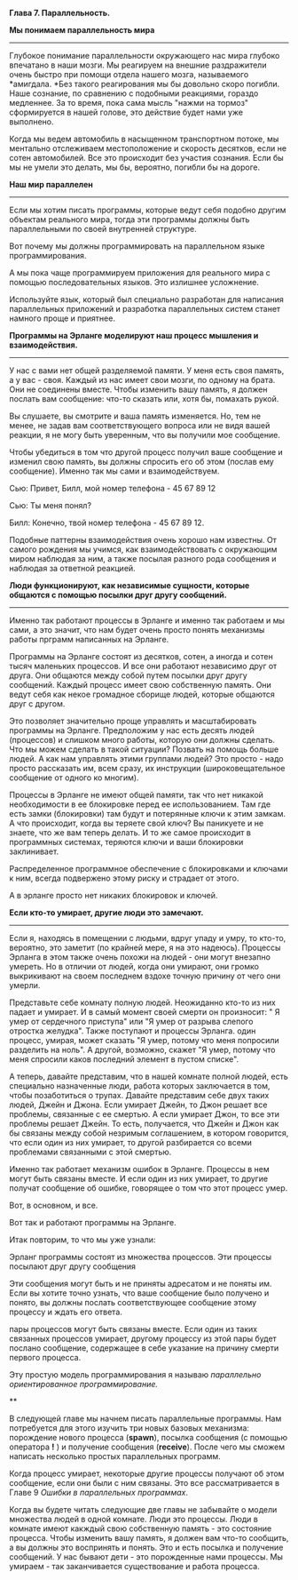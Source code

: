 







**Глава 7. Параллельность.**

**Мы понимаем параллельность мира**

****

Глубокое понимание параллельности окружающего нас мира глубоко впечатано
в наши мозги. Мы реагируем на внешние раздражители очень быстро при
помощи отдела нашего мозга, называемого *амигдала. *Без такого
реагирования мы бы довольно скоро погибли. Наше сознание, по сравнению с
подобными реакциями, гораздо медленнее. За то время, пока сама мысль
"нажми на тормоз" сформируется в нашей голове, это действие будет нами
уже выполнено.



Когда мы ведем автомобиль в насыщенном транспортном потоке, мы ментально
отслеживаем местоположение и скорость десятков, если не сотен
автомобилей. Все это происходит без участия сознания. Если бы мы не
умели это делать, мы бы, вероятно, погибли бы на дороге.



**Наш мир параллелен**

****

Если мы хотим писать программы, которые ведут себя подобно другим
объектам реального мира, тогда эти программы должны быть параллельными
по своей внутренней структуре.



Вот почему мы должны программировать на параллельном языке
программирования.



А мы пока чаще программируем приложения для реального мира с помощью
последовательных языков. Это излишнее усложнение.



Используйте язык, который был специально разработан для написания
параллельных приложений и разработка параллельных систем станет намного
проще и приятнее.





**Программы на Эрланге моделируют наш процесс мышления и
взаимодействия.**

****

У нас с вами нет общей разделяемой памяти. У меня есть своя память, а у
вас - своя. Каждый из нас имеет свои мозги, по одному на брата. Они не
соединены вместе. Чтобы изменить вашу память, я должен послать вам
сообщение: что-то сказать или, хотя бы, помахать рукой.



Вы слушаете, вы смотрите и ваша память изменяется. Но, тем не менее, не
задав вам соответствующего вопроса или не видя вашей реакции, я не могу
быть уверенным, что вы получили мое сообщение.



Чтобы убедиться в том что другой процесс получил ваше сообщение и
изменил свою память, вы должны спросить его об этом (послав ему
сообщение). Именно так мы сами и взаимодействуем.



Сью: Привет, Билл, мой номер телефона - 45 67 89 12



Сью: Ты меня понял?



Билл: Конечно, твой номер телефона - 45 67 89 12.



Подобные паттерны взаимодействия очень хорошо нам известны. От самого
рождения мы учимся, как взаимодействовать с окружающим миром наблюдая за
ним, а также посылая разного рода сообщения и наблюдая за ответной
реакцией.





**Люди функционируют, как независимые сущности, которые общаются с
помощью посылки друг другу сообщений.**

****

Именно так работают процессы в Эрланге и именно так работаем и мы сами,
а это значит, что нам будет очень просто понять механизмы работы прграмм
написанных на Эрланге.



Программы на Эрланге состоят из десятков, сотен, а иногда и сотен тысяч
маленьких процессов. И все они работают независимо друг от друга. Они
общаются между собой путем посылки друг другу сообщений. Каждый процесс
имеет свою собственную память. Они ведут себя как некое громадное
сборище людей, которые общаются друг с другом.



Это позволяет значительно проще управлять и масштабировать программы на
Эрланге. Предположим у нас есть десять людей (процессов) и слишком много
работы, которую они должны сделать. Что мы можем сделать в такой
ситуации? Позвать на помощь больше людей. А как нам управлять этими
группами людей? Это просто - надо просто рассказать им, всем сразу, их
инструкции (широковещательное сообщение от одного ко многим).



Процессы в Эрланге не имеют общей памяти, так что нет никакой
необходимости в ее блокировке перед ее использованием. Там где есть
замки (блокировки) там будут и потерянные ключи к этим замкам. А что
происходит, когда вы теряете свой ключ? Вы паникуете и не знаете, что же
вам теперь делать. И то же самое происходит в программных системах,
теряются ключи и ваши блокировки заклинивает.



Распределенное программное обеспечение с блокировками и ключами к ним,
всегда подвержено этому риску и страдает от этого.



А в эрланге просто нет никаких блокировок и ключей.





**Если кто-то умирает, другие люди это замечают.**

****

Если я, находясь в помещении с людьми, вдруг упаду и умру, то кто-то,
вероятно, это заметит (по крайней мере, я на это надеюсь). Процессы
Эрланга в этом также очень похожи на людей - они могут внезапно умереть.
Но в отличии от людей, когда они умирают, они громко выкрикивают на
своем последнем вздохе точную причину от чего они умерли.



Представьте себе комнату полную людей. Неожиданно кто-то из них падает и
умирает. И в самый момент своей смерти он произносит: " Я умер от
сердечного приступа" или "Я умер от разрыва слепого отростка желудка".
Также поступают и процессы Эрланга. один процесс, умирая, может сказать
"Я умер, потому что меня попросили разделить на ноль". А другой,
возможно, скажет "Я умер, потому что меня спросили каков последний
элемент в пустом списке".



А теперь, давайте представим, что в нашей комнате полной людей, есть
специально назначенные люди, работа которых заключается в том, чтобы
позаботиться о трупах. Давайте представим себе двух таких людей, Джейн и
Джона. Если умирает Джейн, то Джон решает все проблемы, связанные с ее
смертью. А если умирает Джон, то все эти проблемы решает Джейн. То есть,
получается, что Джейн и Джон как бы связаны между собой незримым
соглашением, в котором говорится, что если один из них умирает, то
другой разбирается со всеми проблемами связанными с этой смертью.



Именно так работает механизм ошибок в Эрланге. Процессы в нем могут быть
связаны вместе. И если один из них умирает, то другие получат сообщение
об ошибке, говорящее о том что этот процесс умер.



Вот, в основном, и все.



Вот так и работают программы на Эрланге.



Итак повторим, то что мы уже узнали:



Эрланг программы состоят из множества процессов. Эти процессы посылают
друг другу сообщения

Эти сообщения могут быть и не приняты адресатом и не поняты им. Если вы
хотите точно узнать, что ваше сообщение было получено и понято, вы
должны послать соответствующее сообщение этому процессу и ждать его
ответа.

пары процессов могут быть связаны вместе. Если один из таких связанных
процессов умирает, другому процессу из этой пары будет послано
сообщение, содержащее в себе указание на причину смерти первого
процесса.



Эту простую модель программирования я называю *параллельно
ориентированное программирование.*

**

В следующей главе мы начнем писать параллельные программы. Нам
потребуется для этого изучить три новых базовых механизма: порождение
нового процесса (**spawn**), посылка сообщения (с помощью оператора
**!** ) и получение сообщения (**receive**). После чего мы сможем
написать несколько простых параллельных программ.



Когда процесс умирает, некоторые другие процессы получают об этом
сообщение, если они были с ним связаны. Это все рассматривается в Главе
9 *Ошибки в параллельных программах*.



Когда вы будете читать следующие две главы не забывайте о модели
множества людей в одной комнате. Люди это процессы. Люди в комнате имеют
какждый свою собственную память - это состояние процесса. Чтобы изменить
вашу память, я должен вам что-то сообщить, а вы должны это воспринять и
понять. Это и есть посылка и получение сообщений. У нас бывают дети -
это порожденные нами процессы. Мы умираем - так заканчивается
существование и работа процесса.





